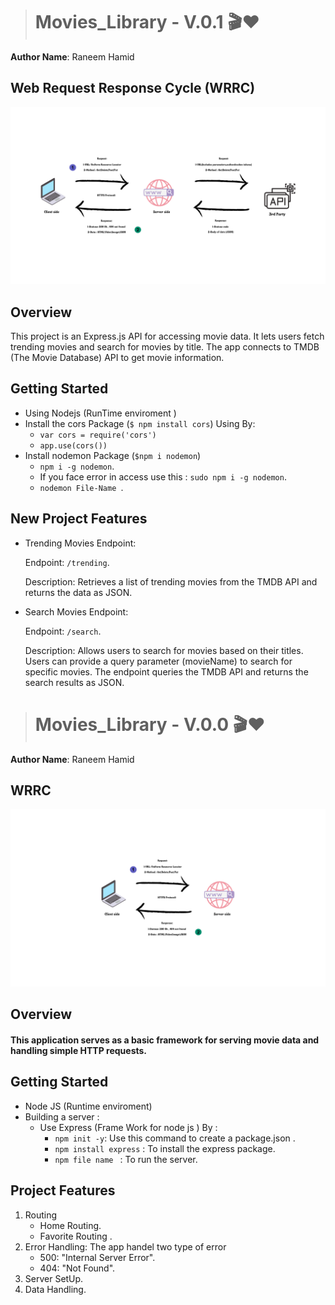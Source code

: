 > # Movies_Library - V.0.1 🎬❤️
  **Author Name**: Raneem Hamid 
## Web Request Response Cycle (WRRC)
![wrrc2_imge](client-side2.png)
## Overview 
This project is an Express.js API for accessing movie data. It lets users fetch trending movies and search for movies by title. The app connects to TMDB (The Movie Database) API to get movie information.

## Getting Started
- Using Nodejs (RunTime enviroment )
- Install the cors Package (`$ npm install cors`) Using By:
    - `var cors = require('cors')`
    - `app.use(cors())`
- Install nodemon Package (`$npm i nodemon`)
    - `npm i -g nodemon`.
    - If you face error in access use this : `sudo npm i -g nodemon`.
    - `nodemon File-Name `.

## New Project Features   
- Trending Movies Endpoint:

    Endpoint: `/trending`.

    Description: Retrieves a list of trending movies from the TMDB API and returns the data as JSON.
- Search Movies Endpoint:

     Endpoint: `/search`. 

    Description: Allows users to search for movies based on their titles. Users can provide a query parameter (movieName) to search for specific movies. The endpoint queries the TMDB API and returns the search results as JSON.
> # Movies_Library - V.0.0 🎬❤️

**Author Name**: Raneem Hamid 

## WRRC
![wrrc_imge](client-side.png)
## Overview
#### This application serves as a basic framework for serving movie data and handling simple HTTP requests.
## Getting Started
- Node JS (Runtime enviroment) 
- Building a server : 
    - Use Express (Frame Work for node js ) By :
        - `npm init -y`: Use this command to create a package.json .
        - `npm install express` : To install the express package.
        - `npm file name ` : To run the server.

## Project Features
1.  Routing 
    - Home Routing. 
    - Favorite Routing .
2. Error Handling: The app handel two type of error 
    - 500: "Internal Server Error".
    - 404: "Not Found".
3. Server SetUp.
4. Data Handling.
